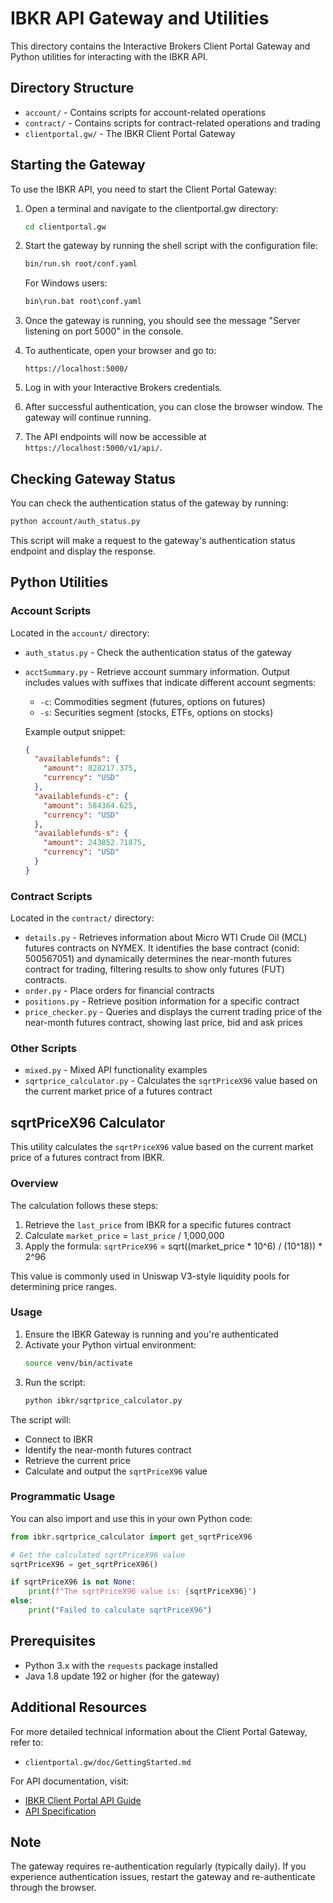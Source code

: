 # IBKR API Gateway and Utilities

This directory contains the Interactive Brokers Client Portal Gateway and Python utilities for interacting with the IBKR API.

## Directory Structure

- `account/` - Contains scripts for account-related operations
- `contract/` - Contains scripts for contract-related operations and trading
- `clientportal.gw/` - The IBKR Client Portal Gateway

## Starting the Gateway

To use the IBKR API, you need to start the Client Portal Gateway:

1. Open a terminal and navigate to the clientportal.gw directory:
   ```bash
   cd clientportal.gw
   ```

2. Start the gateway by running the shell script with the configuration file:
   ```bash
   bin/run.sh root/conf.yaml
   ```
   
   For Windows users:
   ```cmd
   bin\run.bat root\conf.yaml
   ```

3. Once the gateway is running, you should see the message "Server listening on port 5000" in the console.

4. To authenticate, open your browser and go to:
   ```
   https://localhost:5000/
   ```

5. Log in with your Interactive Brokers credentials.

6. After successful authentication, you can close the browser window. The gateway will continue running.

7. The API endpoints will now be accessible at `https://localhost:5000/v1/api/`.

## Checking Gateway Status

You can check the authentication status of the gateway by running:

```bash
python account/auth_status.py
```

This script will make a request to the gateway's authentication status endpoint and display the response.

## Python Utilities

### Account Scripts

Located in the `account/` directory:

- `auth_status.py` - Check the authentication status of the gateway
- `acctSummary.py` - Retrieve account summary information. Output includes values with suffixes that indicate different account segments:
  - `-c`: Commodities segment (futures, options on futures)
  - `-s`: Securities segment (stocks, ETFs, options on stocks)
  
  Example output snippet:
  ```json
  {
    "availablefunds": {
      "amount": 828217.375,
      "currency": "USD"
    },
    "availablefunds-c": {
      "amount": 584364.625,
      "currency": "USD"
    },
    "availablefunds-s": {
      "amount": 243852.71875,
      "currency": "USD"
    }
  }
  ```

### Contract Scripts

Located in the `contract/` directory:

- `details.py` - Retrieves information about Micro WTI Crude Oil (MCL) futures contracts on NYMEX. It identifies the base contract (conid: 500567051) and dynamically determines the near-month futures contract for trading, filtering results to show only futures (FUT) contracts.
- `order.py` - Place orders for financial contracts
- `positions.py` - Retrieve position information for a specific contract
- `price_checker.py` - Queries and displays the current trading price of the near-month futures contract, showing last price, bid and ask prices

### Other Scripts

- `mixed.py` - Mixed API functionality examples
- `sqrtprice_calculator.py` - Calculates the `sqrtPriceX96` value based on the current market price of a futures contract

## sqrtPriceX96 Calculator

This utility calculates the `sqrtPriceX96` value based on the current market price of a futures contract from IBKR.

### Overview

The calculation follows these steps:

1. Retrieve the `last_price` from IBKR for a specific futures contract
2. Calculate `market_price` = `last_price` / 1,000,000
3. Apply the formula: `sqrtPriceX96` = sqrt((market_price * 10^6) / (10^18)) * 2^96

This value is commonly used in Uniswap V3-style liquidity pools for determining price ranges.

### Usage

1. Ensure the IBKR Gateway is running and you're authenticated
2. Activate your Python virtual environment:
   ```bash
   source venv/bin/activate
   ```
3. Run the script:
   ```bash
   python ibkr/sqrtprice_calculator.py
   ```

The script will:
- Connect to IBKR
- Identify the near-month futures contract
- Retrieve the current price
- Calculate and output the `sqrtPriceX96` value

### Programmatic Usage

You can also import and use this in your own Python code:

```python
from ibkr.sqrtprice_calculator import get_sqrtPriceX96

# Get the calculated sqrtPriceX96 value
sqrtPriceX96 = get_sqrtPriceX96()

if sqrtPriceX96 is not None:
    print(f"The sqrtPriceX96 value is: {sqrtPriceX96}")
else:
    print("Failed to calculate sqrtPriceX96")
```

## Prerequisites

- Python 3.x with the `requests` package installed
- Java 1.8 update 192 or higher (for the gateway)

## Additional Resources

For more detailed technical information about the Client Portal Gateway, refer to:
- `clientportal.gw/doc/GettingStarted.md`

For API documentation, visit:
- [IBKR Client Portal API Guide](https://interactivebrokers.github.io/cpwebapi)
- [API Specification](https://gdcdyn.interactivebrokers.com/portal.proxy/v1/portal/swagger/swagger?format=yaml)

## Note

The gateway requires re-authentication regularly (typically daily). If you experience authentication issues, restart the gateway and re-authenticate through the browser.